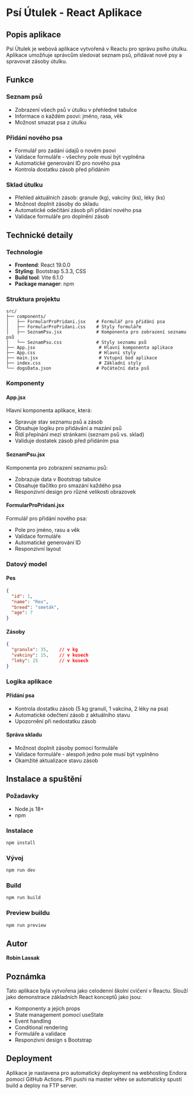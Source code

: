 # Psí Útulek - React Aplikace

## Popis aplikace

Psí Útulek je webová aplikace vytvořená v Reactu pro správu psího útulku. Aplikace umožňuje správcům sledovat seznam psů, přidávat nové psy a spravovat zásoby útulku.

## Funkce

### Seznam psů
- Zobrazení všech psů v útulku v přehledné tabulce
- Informace o každém psovi: jméno, rasa, věk
- Možnost smazat psa z útulku

### Přidání nového psa
- Formulář pro zadání údajů o novém psovi
- Validace formuláře - všechny pole musí být vyplněna
- Automatické generování ID pro nového psa
- Kontrola dostatku zásob před přidáním

### Sklad útulku
- Přehled aktuálních zásob: granule (kg), vakcíny (ks), léky (ks)
- Možnost doplnit zásoby do skladu
- Automatické odečítání zásob při přidání nového psa
- Validace formuláře pro doplnění zásob

## Technické detaily

### Technologie
- **Frontend**: React 19.0.0
- **Styling**: Bootstrap 5.3.3, CSS
- **Build tool**: Vite 6.1.0
- **Package manager**: npm

### Struktura projektu
```
src/
├── components/
│   ├── FormularProPridani.jsx    # Formulář pro přidání psa
│   ├── FormularProPridani.css    # Styly formuláře
│   ├── SeznamPsu.jsx             # Komponenta pro zobrazení seznamu psů
│   └── SeznamPsu.css             # Styly seznamu psů
├── App.jsx                        # Hlavní komponenta aplikace
├── App.css                        # Hlavní styly
├── main.jsx                       # Vstupní bod aplikace
├── index.css                      # Základní styly
└── dogsData.json                 # Počáteční data psů
```

### Komponenty

#### App.jsx
Hlavní komponenta aplikace, která:
- Spravuje stav seznamu psů a zásob
- Obsahuje logiku pro přidávání a mazání psů
- Řídí přepínání mezi stránkami (seznam psů vs. sklad)
- Validuje dostatek zásob před přidáním psa

#### SeznamPsu.jsx
Komponenta pro zobrazení seznamu psů:
- Zobrazuje data v Bootstrap tabulce
- Obsahuje tlačítko pro smazání každého psa
- Responzivní design pro různé velikosti obrazovek

#### FormularProPridani.jsx
Formulář pro přidání nového psa:
- Pole pro jméno, rasu a věk
- Validace formuláře
- Automatické generování ID
- Responzivní layout

### Datový model

#### Pes
```json
{
  "id": 1,
  "name": "Rex",
  "breed": "smeták",
  "age": 7
}
```

#### Zásoby
```json
{
  "granule": 35,    // v kg
  "vakciny": 15,    // v kusech
  "leky": 25        // v kusech
}
```

### Logika aplikace

#### Přidání psa
- Kontrola dostatku zásob (5 kg granulí, 1 vakcína, 2 léky na psa)
- Automatické odečtení zásob z aktuálního stavu
- Upozornění při nedostatku zásob

#### Správa skladu
- Možnost doplnit zásoby pomocí formuláře
- Validace formuláře - alespoň jedno pole musí být vyplněno
- Okamžité aktualizace stavu zásob

## Instalace a spuštění

### Požadavky
- Node.js 18+ 
- npm

### Instalace
```bash
npm install
```

### Vývoj
```bash
npm run dev
```

### Build
```bash
npm run build
```

### Preview buildu
```bash
npm run preview
```

## Autor

**Robin Lassak**

## Poznámka

Tato aplikace byla vytvořena jako celodenní školní cvičení v Reactu. Slouží jako demonstrace základních React konceptů jako jsou:
- Komponenty a jejich props
- State management pomocí useState
- Event handling
- Conditional rendering
- Formuláře a validace
- Responzivní design s Bootstrap

## Deployment

Aplikace je nastavena pro automatický deployment na webhosting Endora pomocí GitHub Actions. Při pushi na master větev se automaticky spustí build a deploy na FTP server.
